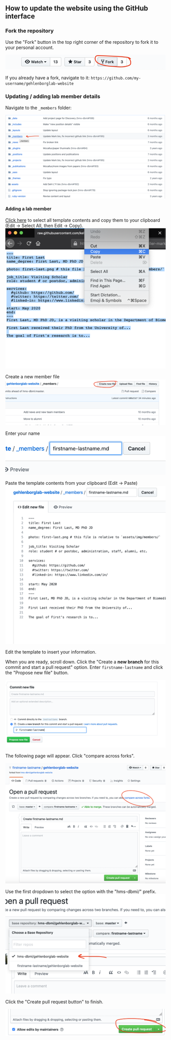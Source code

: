 ## How to update the website using the GitHub interface

### Fork the repository

Use the "Fork" button in the top right corner of the repository to fork it to your personal account.

![fork](/docs/img/00_fork.png)

If you already have a fork, navigate to it: `https://github.com/my-username/gehlenborglab-website`

### Updating / adding lab member details

Navigate to the `_members` folder:

![navigate to _members](/docs/img/03_members.png)

#### Adding a lab member

[Click here](https://raw.githubusercontent.com/keller-mark/gehlenborglab-website/instructions/_members/template.md)
to select all template contents and copy them to your clipboard (Edit -> Select All, then Edit -> Copy).
![copy template contents](/docs/img/04_template_raw_copy.png)

Create a new member file
![create members file](/docs/img/05_create_members_file.png)

Enter your name
![enter your name](/docs/img/06_name_members_file.png)

Paste the template contents from your clipboard (Edit -> Paste)
![paste template contents](/docs/img/07_template_paste.png)

Edit the template to insert your information.

When you are ready, scroll down. Click the "Create a **new branch** for this commit and start a pull request" option. Enter `firstname-lastname` and click the "Propose new file" button.

![propose new file](/docs/img/08_propose_new_file.png)

The following page will appear. Click "compare across forks".

![click compare across forks](/docs/img/09_open_pr.png)

Use the first dropdown to select the option with the "hms-dbmi/" prefix.
![choose hms-dbmi base repo](/docs/img/11_choose_base_repo.png)

Click the "Create pull request button" to finish.

![create pull request](/docs/img/12_create_pr.png)